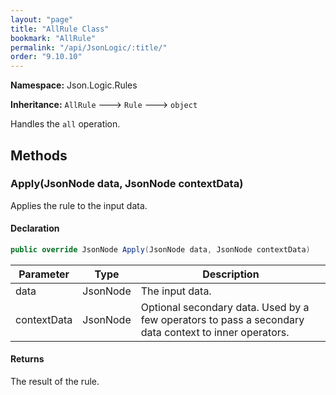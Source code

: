 ```yaml
---
layout: "page"
title: "AllRule Class"
bookmark: "AllRule"
permalink: "/api/JsonLogic/:title/"
order: "9.10.10"
---
```

**Namespace:** Json.Logic.Rules

**Inheritance:**
`AllRule`
 🡒 
`Rule`
 🡒 
`object`

Handles the `all` operation.

## Methods

### Apply(JsonNode data, JsonNode contextData)

Applies the rule to the input data.

#### Declaration

```c#
public override JsonNode Apply(JsonNode data, JsonNode contextData)
```
| Parameter | Type | Description |
|---|---|---|
| data | JsonNode | The input data. |
| contextData | JsonNode | Optional secondary data.  Used by a few operators to pass a secondary<br>    data context to inner operators. |

#### Returns

The result of the rule.

